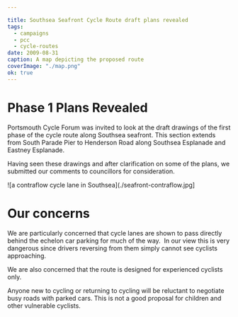 ```yaml
---

title: Southsea Seafront Cycle Route draft plans revealed
tags:
  - campaigns
  - pcc
  - cycle-routes
date: 2009-08-31
caption: A map depicting the proposed route 
coverImage: "./map.png"
ok: true
---
```


# Phase 1 Plans Revealed

Portsmouth Cycle Forum was invited to look at the draft drawings of the first phase of the cycle route along Southsea seafront. This section extends from South Parade Pier to Henderson Road along Southsea Esplanade and Eastney Esplanade.

Having seen these drawings and after clarification on some of the plans, we submitted our comments to councillors for consideration.


![a contraflow cycle lane in Southsea](./seafront-contraflow.jpg]
# Our concerns

We are particularly concerned that cycle lanes are shown to pass directly behind the echelon car parking for much of the way.  In our view this is very dangerous since drivers reversing from them simply cannot see cyclists approaching.

We are also concerned that the route is designed for experienced cyclists only.

Anyone new to cycling or returning to cycling will be reluctant to negotiate busy roads with parked cars. This is not a good proposal for children and other vulnerable cyclists.

